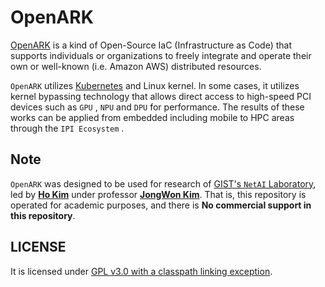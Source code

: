 # OpenARK

[OpenARK](https://github.com/SmartX-Team/openark) is a kind of Open-Source IaC (Infrastructure as Code) that supports individuals or organizations to freely integrate and operate their own or well-known (i.e. Amazon AWS) distributed resources.

`OpenARK` utilizes [Kubernetes](https://kubernetes.io/) and Linux kernel. In some cases, it utilizes kernel bypassing technology that allows direct access to high-speed PCI devices such as `GPU` , `NPU` and `DPU` for performance. The results of these works can be applied from embedded including mobile to HPC areas through the `IPI Ecosystem` .

## Note

`OpenARK` was designed to be used for research of [GIST's `NetAI` Laboratory](https://netai.smartx.kr/), led by [**Ho Kim**](https://github.com/kerryeon) under professor [**JongWon Kim**](https://netai.smartx.kr/people/professor). That is, this repository is operated for academic purposes, and there is **No commercial support in this repository**.

## LICENSE

It is licensed under [GPL v3.0 with a classpath linking exception](LICENSE).
